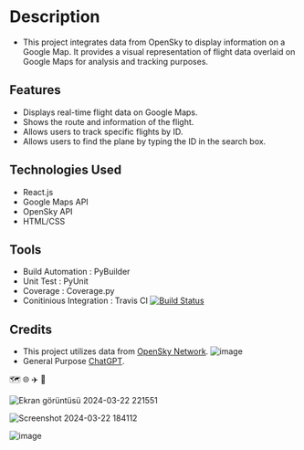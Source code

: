 # Description
- This project integrates data from OpenSky to display information on a Google Map. It provides a visual representation of flight data overlaid on Google Maps for analysis and tracking purposes.

## Features
- Displays real-time flight data on Google Maps.
- Shows the route and information of the flight.
- Allows users to track specific flights by ID.
- Allows users to find the plane by typing the ID in the search box.

## Technologies Used
- React.js
- Google Maps API
- OpenSky API
- HTML/CSS

## Tools
- Build Automation : PyBuilder
- Unit Test : PyUnit
- Coverage : Coverage.py
- Conitinious Integration : Travis CI [![Build Status](https://app.travis-ci.com/elpif13/TechTitans.svg?token=apumSsCenTiWNgfBkpiU&branch=main)](https://app.travis-ci.com/elpif13/TechTitans)

## Credits
- This project utilizes data from [OpenSky Network](https://opensky-network.org/).
![image](https://github.com/elpif13/TechTitans/assets/113675207/6b5130bf-b1fc-4eeb-8656-e0968b8d3a65)
- General Purpose [ChatGPT](https://chat.openai.com/).


:world_map: :globe_with_meridians: :airplane: :flight_arrival: 

![Ekran görüntüsü 2024-03-22 221551](https://github.com/elpif13/TechTitans/assets/113675207/32e8e49f-2070-4558-ad43-5347397aa040)

![Screenshot 2024-03-22 184112](https://github.com/elpif13/TechTitans/assets/81524733/30d07e26-344e-409e-bd3b-b71ee09871aa)

![image](https://github.com/elpif13/TechTitans/assets/113675207/c0c4844d-88bb-49c5-b2b9-febb2cd82f62)







